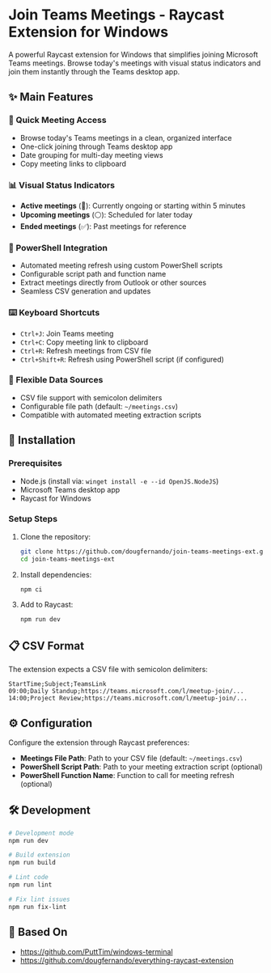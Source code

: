 # Join Teams Meetings - Raycast Extension for Windows

A powerful Raycast extension for Windows that simplifies joining Microsoft Teams meetings. Browse today's meetings with visual status indicators and join them instantly through the Teams desktop app.

## ✨ Main Features

### 🎯 Quick Meeting Access
- Browse today's Teams meetings in a clean, organized interface
- One-click joining through Teams desktop app
- Date grouping for multi-day meeting views
- Copy meeting links to clipboard

### 📊 Visual Status Indicators
- **Active meetings** (🔴): Currently ongoing or starting within 5 minutes
- **Upcoming meetings** (⚪): Scheduled for later today
- **Ended meetings** (✅): Past meetings for reference

### 🔄 PowerShell Integration
- Automated meeting refresh using custom PowerShell scripts
- Configurable script path and function name
- Extract meetings directly from Outlook or other sources
- Seamless CSV generation and updates

### ⌨️ Keyboard Shortcuts
- `Ctrl+J`: Join Teams meeting
- `Ctrl+C`: Copy meeting link to clipboard
- `Ctrl+R`: Refresh meetings from CSV file
- `Ctrl+Shift+R`: Refresh using PowerShell script (if configured)

### 📁 Flexible Data Sources
- CSV file support with semicolon delimiters
- Configurable file path (default: `~/meetings.csv`)
- Compatible with automated meeting extraction scripts

## 🚀 Installation

### Prerequisites
- Node.js (install via: `winget install -e --id OpenJS.NodeJS`)
- Microsoft Teams desktop app
- Raycast for Windows

### Setup Steps
1. Clone the repository:
   ```bash
   git clone https://github.com/dougfernando/join-teams-meetings-ext.git
   cd join-teams-meetings-ext
   ```

2. Install dependencies:
   ```bash
   npm ci
   ```

3. Add to Raycast:
   ```bash
   npm run dev
   ```

## 📋 CSV Format

The extension expects a CSV file with semicolon delimiters:
```
StartTime;Subject;TeamsLink
09:00;Daily Standup;https://teams.microsoft.com/l/meetup-join/...
14:00;Project Review;https://teams.microsoft.com/l/meetup-join/...
```

## ⚙️ Configuration

Configure the extension through Raycast preferences:

- **Meetings File Path**: Path to your CSV file (default: `~/meetings.csv`)
- **PowerShell Script Path**: Path to your meeting extraction script (optional)
- **PowerShell Function Name**: Function to call for meeting refresh (optional)

## 🛠️ Development

```bash
# Development mode
npm run dev

# Build extension
npm run build

# Lint code
npm run lint

# Fix lint issues
npm run fix-lint
```

## 📜 Based On
- https://github.com/PuttTim/windows-terminal
- https://github.com/dougfernando/everything-raycast-extension